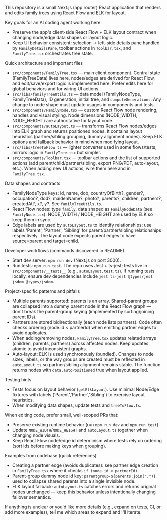 This repository is a small Next.js (app router) React application that renders and edits family trees using React Flow and ELK for layout.

Key goals for an AI coding agent working here:
- Preserve the app's client-side React Flow + ELK layout contract when changing node/edge data shapes or layout logic.
- Keep UI behavior consistent: selection -> left-side details pane handled by `FamilyDetailsPane`, toolbar actions in `Toolbar.tsx`, and `FamilyTree.tsx` orchestrates tree state.

Quick architecture and important files
- `src/components/FamilyTree.tsx` — main client component. Central state (FamilyTreeData) lives here, nodes/edges are derived for React Flow, and edit/save/export logic is implemented here. Prefer edits here for global behaviors and for wiring UI actions.
- `src/libs/familyTreeUtils.ts` — data model (FamilyNodeType, FamilyTreeData), ID generation, initial tree, and `computeGenerations`. Any change to node shape must update usages in components and tests.
- `src/components/FamilyNode.tsx` — custom React Flow node rendering, handles and visual styling. Node dimensions (NODE_WIDTH, NODE_HEIGHT) are authoritative for layout code.
- `src/components/autoLayout.ts` — transforms React Flow nodes/edges into ELK graph and returns positioned nodes. It contains layout heuristics (partner/sibling grouping, dummy alignment nodes). Keep ELK options and fallback behavior in mind when modifying layout.
- `src/libs/treeToFlow.ts` — lighter converter used in some flows/tests; mirrors logic in `FamilyTree.tsx` but simpler.
- `src/components/Toolbar.tsx` — toolbar actions and the list of supported actions (add parent/child/partner/sibling, export PNG/PDF, auto-layout, etc.). When adding new UI actions, wire them here and in `FamilyTree.tsx`.

Data shapes and contracts
- FamilyNodeType keys: id, name, dob, countryOfBirth?, gender?, occupation?, dod?, maidenName?, photo?, parents?, children, partners?, createdAt?, x?, y?. See `familyTreeUtils.ts`.
- React Flow nodes: type `family`, data shaped as `FamilyNodeData` (see `FamilyNode.tsx`). NODE_WIDTH / NODE_HEIGHT are used by ELK so keep them in sync.
- Edge labels are used by `autoLayout.ts` to identify relationships: use labels 'Parent', 'Partner', 'Sibling' for parent/partner/sibling relationships respectively. The layout code expects parent edges to have source=parent and target=child.

Developer workflows (commands discovered in README)
- Start dev server: `npm run dev` (Next.js on port 3000).
- Run tests: `npm run test`. The repo uses Jest + ts-jest; tests live in `src/components/__tests__` (e.g., `autoLayout.test.ts`). If running tests locally, ensure dev dependencies include `jest ts-jest @types/jest jsdom @types/jsdom`.

Project-specific patterns and pitfalls
- Multiple parents supported: parents is an array. Shared-parent groups are collapsed into a dummy parent node in the React Flow graph — don't break the parent-group keying (implemented by sorting/joining parent IDs).
- Partners are stored bidirectionally (each node lists partners). Code often checks ordering (node.id < partnerId) when emitting partner edges to avoid duplicates.
- When adding/removing nodes, `FamilyTree.tsx` updates related arrays (children, parents, partners) across affected nodes. Keep updates atomic to avoid inconsistent graphs.
- Auto-layout: ELK is used synchronously (bundled). Changes to node sizes, labels, or the way groups are created must be reflected in `autoLayout.ts` so partner/sibling alignment remains stable. The function returns nodes with `data.autoPositioned` true when layout applied.

Testing hints
- Tests focus on layout behavior (`getElkLayout`). Use minimal Node/Edge fixtures with labels ('Parent','Partner','Sibling') to exercise layout heuristics.
- When modifying data shapes, update tests and `treeToFlow.ts`.

When editing code, prefer small, well-scoped PRs that:
- Preserve existing runtime behavior (run `npm run dev` and `npm run test`).
- Update `NODE_WIDTH`/`NODE_HEIGHT` and `autoLayout.ts` together when changing node visuals.
- Keep React Flow node/edge id determinism where tests rely on ordering (sort ids before making keys when grouping).

Examples from codebase (quick references)
- Creating a partner edge (avoids duplicates): see partner edge creation in `FamilyTree.tsx` where it checks `if (node.id < partnerId)`.
- Parent-group dummy node id key: `parentgroup-${parents.join(",")}` used to collapse shared parents into a single invisible node.
- ELK layout fallback: `autoLayout.ts` catches errors and returns original nodes unchanged — keep this behavior unless intentionally changing failover semantics.

If anything is unclear or you'd like more details (e.g., expand on tests, CI, or add more examples), tell me which areas to expand and I'll iterate.
